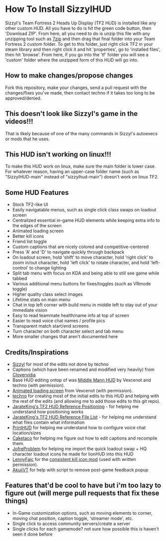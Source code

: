 # How To Install SizzylHUD

Sizzyl's Team Fortress 2 Heads Up Display (TF2 HUD) is installed like any other custom HUD. All you have to do is hit the green code button, then 'Download ZIP'. From here, all you need to do is unzip this file with any unzipping tool such as [7zip](https://www.7-zip.org/) and then drag that final folder into your Team Fortress 2 custom folder. To get to this folder, just right click TF2 in your steam library and then right click it and hit 'properties', go to 'installed files', then hit 'browse'. From here, if you go into the 'tf' folder you will see a 'custom' folder where the unzipped form of this HUD will go into.

## How to make changes/propose changes
Fork this repository, make your changes, send a pull request with the changes/fixes you've made, then contact techno if it takes too long to be approved/denied.

## This doesn't look like Sizzyl's game in the videos!!!

That is likely because of one of the many commands in Sizzyl's autoexecs or mods that he uses.

## This HUD isn't working on linux!!!

To make this HUD work on linux, make sure the main folder is lower case. For whatever reason, having an upper-case folder name (such as "SizzylHUD-main" instead of "sizzylhud-main") doesn't work on linux TF2.

## Some HUD Features

- Stock TF2-like UI
- Easily navigatable menus, such as single click class swaps on loadout screen
- Centralized essential in-game HUD elements while keeping extra info to the edges of the screen
- Animated loading screen
- Better kill icons
- Friend list toggle
- Custom captions that are nicely colored and competitive-centered
- Press 'A' and 'D' to navigate quickly through backpack
- On loadout screen, hold 'shift' to move character, hold 'right click' to zoom in/out character, hold 'left click' to rotate character, and hold 'left-control' to change lighting
- Split tab menu with focus on KDA and being able to still see game while tabbed
- Various additional menu buttons for fixes/toggles (such as VRmode toggle)
- Higher quality class select images
- Lifetime stats on main menu
- Chat in top left corner with build menu in middle left to stay out of your immediate vision
- Easy to read teammate health/name info at top of screen
- Easier to read voice chat names / profile pics
- Transparent match start/end screens
- Turn character on both character select and tab menu
- More smaller changes that aren't documented here

## Credits/Inspirations

- [Sizzyl](https://youtube.com/c/sizzyl) for most of the edits not done by techno
- Captions (which have been renamed and modified very heavily) from [Clovervidia](https://github.com/clovervidia/clovervidias-captions)
- Base HUD editing ontop of was [Middle Mann HUD](https://github.com/Vexcenot/-Middle-Mann) by Vexcenot and techno (with permission).
- [Animated loading screen](https://gamebanana.com/mods/462858) from Vexcenot (with permission).
- [techno](https://github.com/tekunotri/) for creating most of the initial edits to this HUD and helping with the rest of the edits (and allowing me to add those edits to this git repo).
- [JarateKing's TF2 HUD Reference Positioning](https://github.com/JarateKing/TF2-Hud-Reference/blob/master/1-APPENDIX/Positioning.md) - for helping me understand how positioning works
- [JarateKing's TF2 HUD Reference File List](https://github.com/JarateKing/TF2-Hud-Reference/blob/master/2-LISTS/Filelist.md) - for helping me understand what files contain what information
- [PrintHUD](https://gamebanana.com/mods/498988) for helping me understand how to configure voice chat location/sizes
- [Caketaco](https://steamcommunity.com/id/Caketaco/) for helping me figure out how to edit captions and recompile them.
- [JofreProblem](https://github.com/Jofre-Problem/lionHUD) for helping me import the quick loadout swap + HQ character loadout icons he made for lionHUD into this HUD
- [LennyFaic](https://gamebanana.com/members/1752121) for the [consistent kill icon mod](https://gamebanana.com/mods/591386) (used with written permission).
- [AkujiVT](https://gamebanana.com/members/2017711) for help with script to remove post-game feedback popup

## Features that'd be cool to have but i'm too lazy to figure out (will merge pull requests that fix these things)
- In-Game customization options, such as moving elements to corner, moving chat position, caption toggle, 'streamer mode', etc.
- Single click to access community servers/create a server
- Single clicks for each gamemode? not sure how possible this is haven't seen it done before

